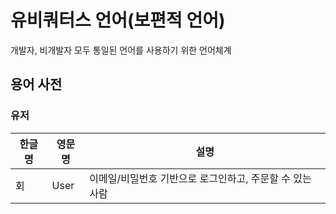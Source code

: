 # 유비쿼터스 언어(보편적 언어)
개발자, 비개발자 모두 통일된 언어를 사용하기 위한 언어체계

## 용어 사전
### 유저
| 한글명 | 영문명 | 설명 |
| --- | --- | --- |
| 회 | User | 이메일/비밀번호 기반으로 로그인하고, 주문할 수 있는 사람 |

